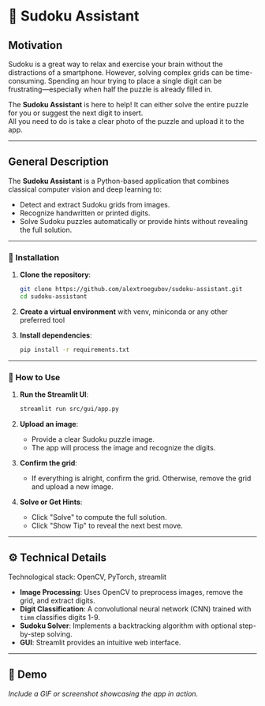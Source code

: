# 🧩 Sudoku Assistant

## Motivation  
Sudoku is a great way to relax and exercise your brain without the distractions of a smartphone. However, solving complex grids can be time-consuming. Spending an hour trying to place a single digit can be frustrating—especially when half the puzzle is already filled in.  

The **Sudoku Assistant** is here to help! It can either solve the entire puzzle for you or suggest the next digit to insert.  
All you need to do is take a clear photo of the puzzle and upload it to the app.

---

## General Description  
The **Sudoku Assistant** is a Python-based application that combines classical computer vision and deep learning to:  
- Detect and extract Sudoku grids from images.  
- Recognize handwritten or printed digits.  
- Solve Sudoku puzzles automatically or provide hints without revealing the full solution.  

---

### 🚀 Installation
1. **Clone the repository**:
   ```bash
   git clone https://github.com/alextroegubov/sudoku-assistant.git
   cd sudoku-assistant
   ```

2. **Create a virtual environment** with venv, miniconda or any other preferred tool


3. **Install dependencies**:
   ```bash
   pip install -r requirements.txt
   ```

---

### 📖 How to Use
1. **Run the Streamlit UI**:
   ```bash
   streamlit run src/gui/app.py
   ```

2. **Upload an image**:  
   - Provide a clear Sudoku puzzle image.
   - The app will process the image and recognize the digits.

3. **Confirm the grid**:  
   - If everything is alright, confirm the grid. Otherwise, remove the grid and upload a new image.

4. **Solve or Get Hints**:  
   - Click "Solve" to compute the full solution.  
   - Click "Show Tip" to reveal the next best move.

---

## ⚙️ Technical Details

Technological stack: OpenCV, PyTorch, streamlit

- **Image Processing**: Uses OpenCV to preprocess images, remove the grid, and extract digits.
- **Digit Classification**: A convolutional neural network (CNN) trained with `timm` classifies digits 1-9.
- **Sudoku Solver**: Implements a backtracking algorithm with optional step-by-step solving.
- **GUI**: Streamlit provides an intuitive web interface.

---

## 🎥 Demo
*Include a GIF or screenshot showcasing the app in action.*

